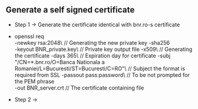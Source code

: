 ## Generate a self signed certificate

- Step 1 -> Generate the certificate identical with bnr.ro-s certificate

- openssl req\
    -newkey rsa:2048\           // Generating the new private key
    -sha256\
    -keyout BNR_private.key\    // Private key output file
    -x509\                      // Generating the certificate
    -days 365\                  // Expiration day for certificate
    -subj "/CN=*.bnr.ro/O=Banca Nationala a Romaniei/L=Bucuresti/ST=Bucuresti/C=RO"\ // Subject the format is required from SSL
    -passout pass:password\     // To be not prompted for the PEM phrase                                   
    -out BNR_server.crt         // The certificate containing file 

- Step 2 -> 
